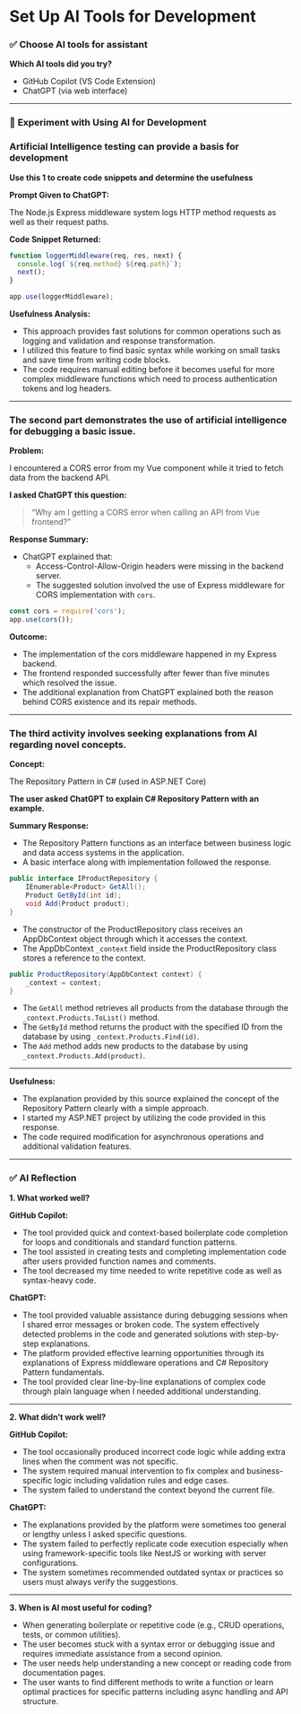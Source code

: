 # Set Up AI Tools for Development

### ✅ Choose AI tools for assistant

 **Which AI tools did you try?**

- GitHub Copilot (VS Code Extension)
- ChatGPT (via web interface)

---

### 🧪 **Experiment with Using AI for Development**

### **Artificial Intelligence testing can provide a basis for development**

**Use this 1 to create code snippets and determine the usefulness**

**Prompt Given to ChatGPT:**

The Node.js Express middleware system logs HTTP method requests as well as their request paths.

**Code Snippet Returned:**

```jsx
function loggerMiddleware(req, res, next) {
  console.log(`${req.method} ${req.path}`);
  next();
}

app.use(loggerMiddleware);

```

**Usefulness Analysis:**

- This approach provides fast solutions for common operations such as logging and validation and response transformation.
- I utilized this feature to find basic syntax while working on small tasks and save time from writing code blocks.
- The code requires manual editing before it becomes useful for more complex middleware functions which need to process authentication tokens and log headers.

---

### **The second part demonstrates the use of artificial intelligence for debugging a basic issue.**

**Problem:**

I encountered a CORS error from my Vue component while it tried to fetch data from the backend API.

**I asked ChatGPT this question:**

> “Why am I getting a CORS error when calling an API from Vue frontend?”
> 

**Response Summary:**

- ChatGPT explained that:
    - Access-Control-Allow-Origin headers were missing in the backend server.
    - The suggested solution involved the use of Express middleware for CORS implementation with `cors`.

```jsx
const cors = require('cors');
app.use(cors());

```

**Outcome:**

- The implementation of the cors middleware happened in my Express backend.
- The frontend responded successfully after fewer than five minutes which resolved the issue.
- The additional explanation from ChatGPT explained both the reason behind CORS existence and its repair methods.

---

### **The third activity involves seeking explanations from AI regarding novel concepts.**

**Concept:**

The Repository Pattern in C# (used in ASP.NET Core)

**The user asked ChatGPT to explain C# Repository Pattern with an example.**

**Summary Response:**

- The Repository Pattern functions as an interface between business logic and data access systems in the application.
- A basic interface along with implementation followed the response.

```csharp
public interface IProductRepository {
    IEnumerable<Product> GetAll();
    Product GetById(int id);
    void Add(Product product);
}

```

- The constructor of the ProductRepository class receives an AppDbContext object through which it accesses the context.
- The AppDbContext `_context` field inside the ProductRepository class stores a reference to the context.

```csharp
public ProductRepository(AppDbContext context) {
    _context = context;
}

```

- The `GetAll` method retrieves all products from the database through the `_context.Products.ToList()` method.
- The `GetById` method returns the product with the specified ID from the database by using `_context.Products.Find(id)`.
- The `Add` method adds new products to the database by using `_context.Products.Add(product)`.

---

**Usefulness:**

- The explanation provided by this source explained the concept of the Repository Pattern clearly with a simple approach.
- I started my ASP.NET project by utilizing the code provided in this response.
- The code required modification for asynchronous operations and additional validation features.

---

### ✅ AI Reflection

**1. What worked well?**

**GitHub Copilot:**

- The tool provided quick and context-based boilerplate code completion for loops and conditionals and standard function patterns.
- The tool assisted in creating tests and completing implementation code after users provided function names and comments.
- The tool decreased my time needed to write repetitive code as well as syntax-heavy code.

**ChatGPT:**

- The tool provided valuable assistance during debugging sessions when I shared error messages or broken code. The system effectively detected problems in the code and generated solutions with step-by-step explanations.
- The platform provided effective learning opportunities through its explanations of Express middleware operations and C# Repository Pattern fundamentals.
- The tool provided clear line-by-line explanations of complex code through plain language when I needed additional understanding.

---

**2. What didn’t work well?**

**GitHub Copilot:**

- The tool occasionally produced incorrect code logic while adding extra lines when the comment was not specific.
- The system required manual intervention to fix complex and business-specific logic including validation rules and edge cases.
- The system failed to understand the context beyond the current file.

**ChatGPT:**

- The explanations provided by the platform were sometimes too general or lengthy unless I asked specific questions.
- The system failed to perfectly replicate code execution especially when using framework-specific tools like NestJS or working with server configurations.
- The system sometimes recommended outdated syntax or practices so users must always verify the suggestions.

---

**3. When is AI most useful for coding?**

- When generating boilerplate or repetitive code (e.g., CRUD operations, tests, or common utilities).
- The user becomes stuck with a syntax error or debugging issue and requires immediate assistance from a second opinion.
- The user needs help understanding a new concept or reading code from documentation pages.
- The user wants to find different methods to write a function or learn optimal practices for specific patterns including async handling and API structure.